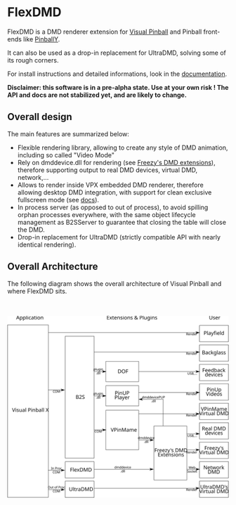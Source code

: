 # FlexDMD
FlexDMD is a DMD renderer extension for [Visual Pinball](https://sourceforge.net/projects/vpinball) and Pinball front-ends like [PinballY](https://github.com/mjrgh/PinballY).

It can also be used as a drop-in replacement for UltraDMD, solving some of its rough corners.

For install instructions and detailed informations, look in the [documentation](./docs/FlexDMD.md).

<b>Disclaimer: this software is in a pre-alpha state. Use at your own risk !
  The API and docs are not stabilized yet, and are likely to change.</b>

## Overall design
The main features are summarized below:
* Flexible rendering library, allowing to create any style of DMD animation, including so called "Video Mode"
* Rely on dmddevice.dll for rendering (see [Freezy's DMD extensions](https://github.com/freezy/dmd-extensions)), therefore supporting output to real DMD devices, virtual DMD, network,...
* Allows to render inside VPX embedded DMD renderer, therefore allowing desktop DMD integration, with support for clean exclusive fullscreen mode (see [docs](./docs/VPXDMD.md)).
* In process server (as opposed to out of process), to avoid spilling orphan processes everywhere, with the same object lifecycle management as B2SServer to guarantee that closing the table will close the DMD.
* Drop-in replacement for UltraDMD (strictly compatible API with nearly identical rendering).

## Overall Architecture
The following diagram shows the overall architecture of Visual Pinball and where FlexDMD sits.

<br></br>![Overall Architecture](./docs/media/architecture.svg)
